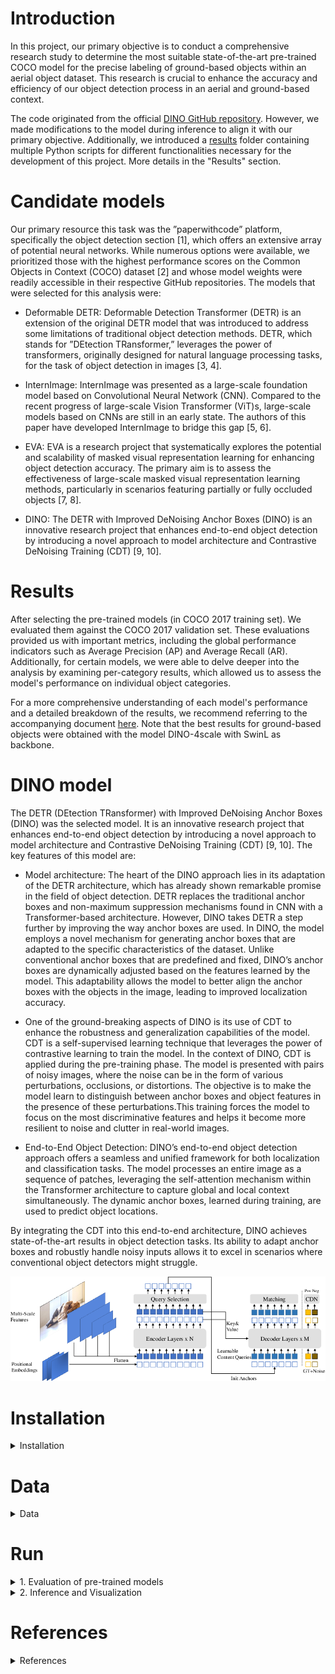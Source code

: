 # Introduction
In this project, our primary objective is to conduct a comprehensive research study to determine the most suitable state-of-the-art pre-trained COCO model for the precise labeling of ground-based objects within an aerial object dataset. This research is crucial to enhance the accuracy and efficiency of our object detection process in an aerial and ground-based context.

The code originated from the official [DINO GitHub repository](https://github.com/IDEA-Research/DINO). However, we made modifications to the model during inference to align it with our primary objective. Additionally, we introduced a [results](https://github.com/pascutc98/DINO_labeling_ground-based_objects/tree/main/results) folder containing multiple Python scripts for different functionalities necessary for the development of this project. More details in the "Results" section.

# Candidate models
Our primary resource this task was the ”paperwithcode” platform, specifically the object detection section [1], which offers an extensive array of potential neural networks. While numerous options were available, we prioritized those with the highest performance scores on the Common Objects in Context (COCO) dataset [2] and whose model weights were readily accessible in their respective GitHub repositories. The models that were selected for this analysis were:

* Deformable DETR: Deformable Detection Transformer (DETR) is an extension of the original DETR model that was introduced to address some limitations of traditional object detection methods. DETR, which stands for ”DEtection TRansformer,” leverages the power of transformers, originally designed for natural language processing tasks, for the task of object detection in images [3, 4].
  
* InternImage: InternImage was presented as a large-scale foundation model based on Convolutional Neural Network (CNN). Compared to the recent progress of large-scale Vision Transformer (ViT)s, large-scale models based on CNNs are still in an early state. The authors of this paper have developed InternImage to bridge this gap [5, 6].
  
* EVA: EVA is a research project that systematically explores the potential and scalability of masked visual representation learning for enhancing object detection accuracy. The primary aim is to assess the effectiveness of large-scale masked visual representation learning methods, particularly in scenarios featuring partially or fully occluded objects [7, 8].
  
* DINO: The DETR with Improved DeNoising Anchor Boxes (DINO) is an innovative research project that enhances end-to-end object detection by introducing a novel approach to model architecture and Contrastive DeNoising Training (CDT) [9, 10].

# Results
After selecting the pre-trained models (in COCO 2017 training set). We evaluated them against the COCO 2017 validation set. These evaluations provided us with important metrics, including the global performance indicators such as Average Precision (AP) and Average Recall (AR). Additionally, for certain models, we were able to delve deeper into the analysis by examining per-category results, which allowed us to assess the model's performance on individual object categories.

For a more comprehensive understanding of each model's performance and a detailed breakdown of the results, we recommend referring to the accompanying document [here](https://github.com/pascutc98/DINO_labeling_ground-based_objects/tree/main/results/results_analysis). Note that the best results for ground-based objects were obtained with the model DINO-4scale with SwinL as backbone.

# DINO model
The DETR (DEtection TRansformer) with Improved DeNoising Anchor Boxes (DINO) was the selected model. It is an innovative research project that enhances end-to-end object detection by introducing a novel approach to model architecture and Contrastive DeNoising Training (CDT) [9, 10]. The key features of this model are:

* Model architecture: The heart of the DINO approach lies in its adaptation of the DETR architecture, which has already shown remarkable promise in the field of object detection. DETR replaces the traditional anchor boxes and non-maximum suppression mechanisms found in CNN with a Transformer-based architecture. However, DINO takes DETR a step further by improving the way anchor boxes are used. In DINO, the model employs a novel mechanism for generating anchor boxes that are adapted to the specific characteristics of the dataset. Unlike conventional anchor boxes that are predefined and fixed, DINO’s anchor boxes are dynamically adjusted based on the features learned by the model. This adaptability allows the model to better align the anchor boxes with the objects in the image, leading to improved localization accuracy.

* One of the ground-breaking aspects of DINO is its use of CDT to enhance the robustness and generalization capabilities of the model. CDT is a self-supervised learning technique that leverages the power of contrastive learning to train the model.
In the context of DINO, CDT is applied during the pre-training phase. The model is presented with pairs of noisy images, where the noise can be in the form of various perturbations, occlusions, or distortions. The objective is to make the model learn to distinguish between anchor boxes and object features in the presence of these perturbations.This training forces the model to focus on the most discriminative features and helps it become more resilient to noise and clutter in real-world images.

* End-to-End Object Detection: DINO’s end-to-end object detection approach offers a seamless and unified framework for both localization and classification tasks. The model processes an entire image as a sequence of patches, leveraging the self-attention mechanism within the Transformer architecture to capture global and local context simultaneously. The dynamic anchor boxes, learned during training, are used to predict object locations.

By integrating the CDT into this end-to-end architecture, DINO achieves state-of-the-art results in object detection tasks. Its ability to adapt anchor boxes and robustly handle noisy inputs allows it to excel in scenarios where conventional object detectors might struggle.

![DINO Architecture](img/DINO_architecture.png)

# Installation
<details>
  <summary>Installation</summary>

   1. Create conda environment
   ```sh
   conda create -n DINO python=3.7
   conda activate DINO
   ```

   2. Clone this repo
   ```sh
   git clone https://github.com/PascualWalaris/DINO_labeling_ground-based_objects.git
   cd DINO_labeling_ground-based_objects
   ```

   3. Install Pytorch and torchvision (it is crucial that you install pytorch with the same version of CUDA as you have downloaded)
   Check CUDA version:
   ```sh
   nvidia-smi
   ```

   Follow the instruction on https://pytorch.org/get-started/locally/. The below command is an example for a pytorch install for a system that has CUDA 11.8 installed.
   ```sh
   # an example:
   conda install pytorch torchvision torchaudio pytorch-cuda=11.8 -c pytorch -c nvidia
   ```

   4. Install other needed packages
   ```sh
   pip install -r requirements.txt
   ```

   5. Compiling CUDA operators
   ```sh
   cd models/dino/ops
   python setup.py build install
   # unit test (should see all checking is True)
   python test.py
   cd ../../..
   ```
</details>

# Data

<details>
  <summary>Data</summary>
If you want to get results for COCO dataset, please lease download [COCO 2017](https://cocodataset.org/#home) dataset and organize them as following:
  
```
COCODIR/
  ├── train2017/
  ├── val2017/
  └── annotations/
  	├── instances_train2017.json
  	└── instances_val2017.json
```

If you want to use your custom dataset, then you have to modify the function build() in [coco.py](https://github.com/pascutc98/DINO_labeling_ground-based_objects/blob/main/datasets/coco.py), and add the parameters _img_dataset_ and _ann_json_file_ which correspond to the image dataset and annotation .json file respectively.
  
</details>


# Run

<details>
  <summary>1. Evaluation of pre-trained models</summary>

  <!-- ### Evaluation of pre-trained models -->
  Download the corresponding checkpoint of DINO model from the official [DINO GitHub repository](https://github.com/IDEA-Research/DINO). In this project, we used the checkpoints with the highest epochs for each DINO model.
  ```sh
  bash scripts/DINO_eval.sh /path/to/your/COCODIR /path/to/your/checkpoint
  ```

</details>



<details>
  <summary>2. Inference and Visualization</summary>

For inference and visualization, we provide the folder [results](https://github.com/pascutc98/DINO_labeling_ground-based_objects/tree/main/results), here there is a brief summary:

* [Object-detection analysis for pre-trained neural networks](https://github.com/pascutc98/DINO_labeling_ground-based_objects/tree/main/results/results_analysis): This comprehensive document provides a detailed breakdown of the results achieved by each pre-trained model when applied to the COCO 2017 training set and evaluated against the COCO 2017 validation set. Within this document, you can explore the Average Precision (AP) and Average Recall (AR) scores for various model iterations, allowing for a thorough comparison of their performance. Furthermore, for select models, you'll find per-category results based on the COCO dataset, offering insights into the models' specific strengths and weaknesses across different object categories.

* [Data processing](https://github.com/pascutc98/DINO_labeling_ground-based_objects/tree/main/results/data_processing/code): Multiple Python scripts for multiple functionalities, for example: get a random sample from a bigger dataset of a .json file, make a statistical analysis of a .json file (number of images, number of annotations, per-category annotations analysis...), normalize the image ID of a .json file if its number is too high, clean the dataset from unwanted bounding boxes of a dataset, count the number of images with a certain resolution... Read the function description of each script for a more detailed information.

* [Inference and visualization](https://github.com/pascutc98/DINO_labeling_ground-based_objects/tree/main/results/inference_and_visualization): Within this folder, there are two primary scripts, each offering distinct functionalities. Please refer to the individual script descriptions for a more comprehensive understanding. The model used in each case is DINO-4scale-SwinL pre-trained in COCO 2017 training set:
  * _inference_and_add_categories_json_file.py_: This script empowers users to enhance a .json file in COCO format by adding annotations for specific user-selected categories. During this process, you have the option to visualize predictions as new annotations are incorporated into the file.
  * _inference_and_visualization.py_: This script serves a critical role in visualizing and saving results for negative images. It employs Intersection Over Union (IoU) to compare ground truth annotations with predictions. Users have the flexibility to set a threshold for displaying and saving negative examples based on their preferences.
 
</details>

# References
<details>
  <summary>References</summary>
    
  [1] Object Detection — Papers With Code - Object Detection. URL: https://paperswithcode.com/task/object-detection.
  
  [2] COCO - Common Objects in Context. URL: https://cocodataset.org/#overview.
  
  [3] Xizhou Zhu, Weijie Su, Lewei Lu, Bin Li, Xiaogang Wang, and Jifeng Dai. “Deformable DETR: Deformable Transformers for End-to-End Object Detection”. In: ICLR 2021 - 9th International Conference on Learning Representations (Oct. 2020). URL: https: //arxiv.org/abs/2010.04159v4
  
  [4] Xizhou Zhu, Weijie Su, Lewei Lu, Bin Li, Xiaogang Wang, and Jifeng Dai. GitHub - Deformable DETR: Deformable Transformers for End-to-End Object Detection. URL: https: //github.com/fundamentalvision/Deformable-DETR.
  
  [5] Wenhai Wang, Jifeng Dai, Zhe Chen, Zhenhang Huang, Zhiqi Li, Xizhou Zhu, Xiaowei Hu, Tong Lu, Lewei Lu, Hongsheng Li, Xiaogang Wang, and Yu Qiao. “InternImage: Exploring Large-Scale Vision Foundation Models with Deformable Convolutions”. In: (Nov. 2022). URL: https://arxiv.org/abs/2211.05778v4.
  
  [6] Wenhai Wang, Jifeng Dai, Zhe Chen, Zhenhang Huang, Zhiqi Li, Xizhou Zhu, Xiaowei Hu, Tong Lu, Lewei Lu, Hongsheng Li, Xiaogang Wang, and Yu Qiao. GitHub - OpenGVLab/InternImage: [CVPR 2023 Highlight] InternImage: Exploring Large-Scale Vision Foundation Models with Deformable Convolutions. URL: https://github.com/OpenGVLab/InternImage.
  
  [7] Yuxin Fang, Wen Wang, Binhui Xie, Quan Sun, Ledell Wu, Xinggang Wang, Tiejun Huang, Xinlong Wang, and Yue Cao. “EVA: Exploring the Limits of Masked Visual Representation Learning at Scale”. In: (Nov. 2022). URL: https://arxiv.org/abs/2211.07636v2.
  
  [8] Yuxin Fang, Wen Wang, Binhui Xie, Quan Sun, Ledell Wu, Xinggang Wang, Tiejun Huang, Xinlong Wang, and Yue Cao. GitHub - EVA. URL: https://github.com/baaivision/EVA.
  
  [9] Hao Zhang, Feng Li, Shilong Liu, Lei Zhang, Hang Su, Jun Zhu, Lionel M. Ni, and Heung-Yeung Shum. “DINO: DETR with Improved DeNoising Anchor Boxes for End-to-End Object Detection”. In: (Mar. 2022). URL: https://arxiv.org/abs/2203.03605v4.
  
  [10] Hao Zhang, Feng Li, Shilong Liu, Lei Zhang, Hang Su, Jun Zhu, Lionel M. Ni, and Heung-Yeung Shum. GitHub - IDEA-Research/DINO: [ICLR 2023] Official implementation of the paper ”DINO: DETR with Improved DeNoising Anchor Boxes for End-to-End Object Detection”. URL: https://github.com/IDEA-Research/DINO.

</details>
